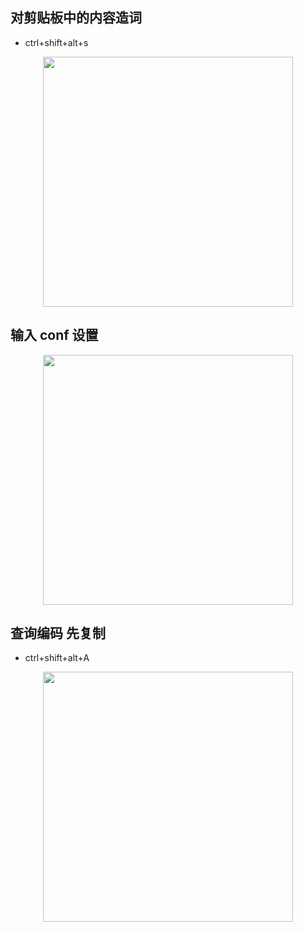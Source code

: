 ## 对剪贴板中的内容造词

- ctrl+shift+alt+s

<p align="center"><img src="https://cdn.jsdelivr.net/gh/zb9678/img@main/up1/12.12:16:03:03.png" style="width:400px;"></p>

## 输入 conf 设置

<p align="center"><img src="https://cdn.jsdelivr.net/gh/zb9678/img@main/up1/12.12:16:04:33.png" style="width:400px;"></p>

## 查询编码 先复制

- ctrl+shift+alt+A

<p align="center"><img src="https://cdn.jsdelivr.net/gh/zb9678/img@main/up1/12.12:16:09:09.png" style="width:400px;"></p>